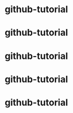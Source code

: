 # github-tutorial  
# github-tutorial  
# github-tutorial  
# github-tutorial  
# github-tutorial  
